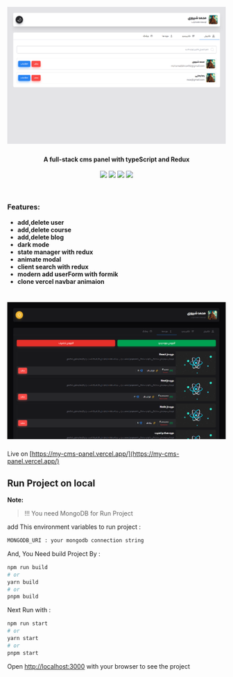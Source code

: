 <h1 align="center">
  <br>
  <a href="https://github.com/Mohamadshiravi/cms-panel.git"><img src="public/md/p-1.png" alt="cms-panel"></a>
</h1>

<h4 align="center">A full-stack cms panel with typeScript and Redux</h4>

<p align="center">
    <img src="https://img.shields.io/badge/next%20js-v14-black">
    <img src="https://img.shields.io/badge/tailwind-v3-indigo">
    <img src="https://img.shields.io/badge/type script-blue">
    <img src="https://img.shields.io/badge/redux-purple">
</p>

<br/>

### Features:

- **add,delete user**
- **add,delete course**
- **add,delete blog**
- **dark mode**
- **state manager with redux**
- **animate modal**
- **client search with redux**
- **modern add userForm with formik**
- **clone vercel navbar animaion**

<h1 align="center">
  <a href="https://github.com/Mohamadshiravi/cms-panel.git"><img src="public/md/p-5.png" alt="cms-panel"></a>
</h1>

Live on [https://my-cms-panel.vercel.app/](https://my-cms-panel.vercel.app/)
<br />

## Run Project on local

**Note:**

> !!! You need MongoDB for Run Project

add This environment variables to run project :

```bash
MONGODB_URI : your mongodb connection string
```

And, You Need build Project By :

```bash
npm run build
# or
yarn build
# or
pnpm build
```

Next Run with :

```bash
npm run start
# or
yarn start
# or
pnpm start
```

Open [http://localhost:3000](http://localhost:3000) with your browser to see the project
